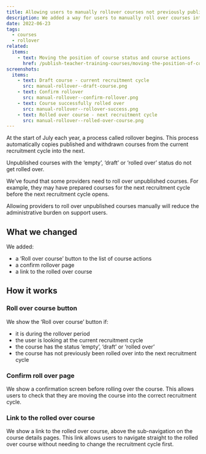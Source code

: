 ```yaml
---
title: Allowing users to manually rollover courses not previously published
description: We added a way for users to manually roll over courses into the next recruitment cycle
date: 2022-06-23
tags:
  - courses
  - rollover
related:
  items:
    - text: Moving the position of course status and course actions
      href: /publish-teacher-training-courses/moving-the-position-of-course-status-and-course-actions/
screenshots:
  items:
    - text: Draft course - current recruitment cycle
      src: manual-rollover--draft-course.png
    - text: Confirm rollover
      src: manual-rollover--confirm-rollover.png
    - text: Course successfully rolled over
      src: manual-rollover--rollover-success.png
    - text: Rolled over course - next recruitment cycle
      src: manual-rollover--rolled-over-course.png
---
```


At the start of July each year, a process called rollover begins. This process automatically copies published and withdrawn courses from the current recruitment cycle into the next.

Unpublished courses with the ‘empty’, ‘draft’ or ‘rolled over’ status do not get rolled over.

We’ve found that some providers need to roll over unpublished courses. For example, they may have prepared courses for the next recruitment cycle before the next recruitment cycle opens.

Allowing providers to roll over unpublished courses manually will reduce the administrative burden on support users.

## What we changed

We added:

- a ‘Roll over course’ button to the list of course actions
- a confirm rollover page
- a link to the rolled over course

## How it works

### Roll over course button

We show the ‘Roll over course’ button if:

- it is during the rollover period
- the user is looking at the current recruitment cycle
- the course has the status ‘empty’, ‘draft’ or ‘rolled over’
- the course has not previously been rolled over into the next recruitment cycle

### Confirm roll over page

We show a confirmation screen before rolling over the course. This allows users to check that they are moving the course into the correct recruitment cycle.

### Link to the rolled over course

We show a link to the rolled over course, above the sub-navigation on the course details pages. This link allows users to navigate straight to the rolled over course without needing to change the recruitment cycle first.
